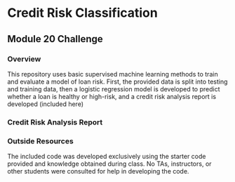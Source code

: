# Credit Risk Classification
## Module 20 Challenge

### Overview
This repository uses basic supervised machine learning methods to train and evaluate a model of loan risk. First, the provided data is split into testing and training data, then a logistic regression model is developed to predict whether a loan is healthy or high-risk, and a credit risk analysis report is developed (included here)

### Credit Risk Analysis Report

### Outside Resources
The included code was developed exclusively using the starter code provided and knowledge obtained during class. No TAs, instructors, or other students were consulted for help in developing the code.
